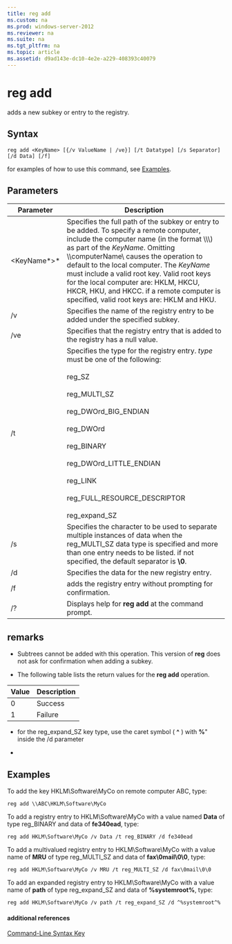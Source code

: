 ```yaml
---
title: reg add
ms.custom: na
ms.prod: windows-server-2012
ms.reviewer: na
ms.suite: na
ms.tgt_pltfrm: na
ms.topic: article
ms.assetid: d9ad143e-dc10-4e2e-a229-408393c40079
---
```

# reg add
adds a new subkey or entry to the registry.

## Syntax

```
reg add <KeyName> [{/v ValueName | /ve}] [/t Datatype] [/s Separator] [/d Data] [/f]
```

for examples of how to use this command, see [Examples](#BKMK_examples).

## Parameters

|Parameter|Description|
|-------------|---------------|
|<KeyName*>*|Specifies the full path of the subkey or entry to be added. To specify a remote computer, include the computer name \(in the format \\\\<computerName>\\\) as part of the *KeyName*. Omitting \\\\computerName\\ causes the operation to default to the local computer. The *KeyName* must include a valid root key. Valid root keys for the local computer are: HKLM, HKCU, HKCR, HKU, and HKCC. if a remote computer is specified, valid root keys are: HKLM and HKU.|
|\/v <ValueName>|Specifies the name of the registry entry to be added under the specified subkey.|
|\/ve|Specifies that the registry entry that is added to the registry has a null value.|
|\/t <type>|Specifies the type for the registry entry. *type* must be one of the following:<br /><br />reg\_SZ<br /><br />reg\_MULTI\_SZ<br /><br />reg\_DWOrd\_BIG\_ENDIAN<br /><br />reg\_DWOrd<br /><br />reg\_BINARY<br /><br />reg\_DWOrd\_LITTLE\_ENDIAN<br /><br />reg\_LINK<br /><br />reg\_FULL\_RESOURCE\_DESCRIPTOR<br /><br />reg\_expand\_SZ|
|\/s <Separator>|Specifies the character to be used to separate multiple instances of data when the reg\_MULTI\_SZ data type is specified and more than one entry needs to be listed. if not specified, the default separator is **\\0**.|
|\/d <Data>|Specifies the data for the new registry entry.|
|\/f|adds the registry entry without prompting for confirmation.|
|\/?|Displays help for **reg add** at the command prompt.|

## remarks

-   Subtrees cannot be added with this operation. This version of **reg** does not ask for confirmation when adding a subkey.

-   The following table lists the return values for the **reg add** operation.

|Value|Description|
|---------|---------------|
|0|Success|
|1|Failure|

-   for the reg\_expand\_SZ key type, use the caret symbol \( **^** \) with **%**" inside the \/d parameter

-

## <a name="BKMK_examples"></a>Examples
To add the key HKLM\\Software\\MyCo on remote computer ABC, type:

```
reg add \\ABC\HKLM\Software\MyCo
```

To add a registry entry to HKLM\\Software\\MyCo with a value named **Data** of type reg\_BINARY and data of **fe340ead**, type:

```
reg add HKLM\Software\MyCo /v Data /t reg_BINARY /d fe340ead
```

To add a multivalued registry entry to  HKLM\\Software\\MyCo with a value name of **MRU** of type reg\_MULTI\_SZ and data of **fax\\0mail\\0\\0**, type:

```
reg add HKLM\Software\MyCo /v MRU /t reg_MULTI_SZ /d fax\0mail\0\0
```

To add an expanded registry entry to HKLM\\Software\\MyCo with a value name of **path** of type reg\_expand\_SZ and data of **%systemroot%**, type:

```
reg add HKLM\Software\MyCo /v path /t reg_expand_SZ /d ^%systemroot^%
```

#### additional references
[Command-Line Syntax Key](../commandline-syntax-key.md)


